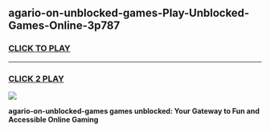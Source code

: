 
## agario-on-unblocked-games-Play-Unblocked-Games-Online-3p787
<h3>
<a href="https://premium76.site?title=agario-on-unblocked-games&ref=25A">CLICK TO PLAY</a></h3>
<hr>

<h3>
<a href="https://premium76.site?title=agario-on-unblocked-games&ref=25A">CLICK 2 PLAY</a>
  
</h3>

<a href="https://premium76.site?title=agario-on-unblocked-games&ref=25A"><img src="https://clearcache.store/games.png"></a>


**agario-on-unblocked-games games unblocked: Your Gateway to Fun and Accessible Online Gaming**
